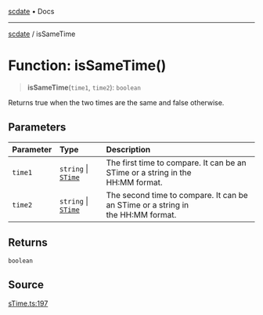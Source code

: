 [scdate](../README.md) • Docs

---

[scdate](../README.md) / isSameTime

# Function: isSameTime()

> **isSameTime**(`time1`, `time2`): `boolean`

Returns true when the two times are the same and false otherwise.

## Parameters

| Parameter | Type                                       | Description                                                                          |
| :-------- | :----------------------------------------- | :----------------------------------------------------------------------------------- |
| `time1`   | `string` \| [`STime`](../classes/STime.md) | The first time to compare. It can be an STime or a string in the<br />HH:MM format.  |
| `time2`   | `string` \| [`STime`](../classes/STime.md) | The second time to compare. It can be an STime or a string in<br />the HH:MM format. |

## Returns

`boolean`

## Source

[sTime.ts:197](https://github.com/ericvera/scdate/blob/98b214c4aab6f5cdb39bc8c115252b89b40ce8a7/src/sTime.ts#L197)
